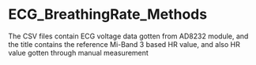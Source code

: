 # ECG_BreathingRate_Methods

The CSV files contain ECG voltage data gotten from AD8232 module, and the title contains the reference Mi-Band 3 based HR value, and also HR value gotten through manual measurement
